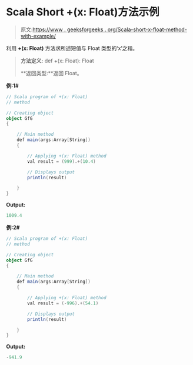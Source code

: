 # Scala Short +(x: Float)方法示例

> 原文:[https://www . geeksforgeeks . org/Scala-short-x-float-method-with-example/](https://www.geeksforgeeks.org/scala-short-x-float-method-with-example/)

利用 **+(x: Float)** 方法求所述短值与 Float 类型的‘x’之和。

> **方法定义:** def +(x: Float): Float
> 
> **返回类型:**返回 Float。

**例:1#**

```scala
// Scala program of +(x: Float)
// method

// Creating object
object GfG
{ 

    // Main method
    def main(args:Array[String])
    {

        // Applying +(x: Float) method 
        val result = (999).+(10.4)

        // Displays output
        println(result)

    }
} 
```

**Output:**

```scala
1009.4

```

**例:2#**

```scala
// Scala program of +(x: Float)
// method

// Creating object
object GfG
{ 

    // Main method
    def main(args:Array[String])
    {

        // Applying +(x: Float) method
        val result = (-996).+(54.1)

        // Displays output
        println(result)

    }
} 
```

**Output:**

```scala
-941.9

```